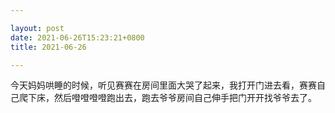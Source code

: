 ```yaml
---

layout: post
date: 2021-06-26T15:23:21+0800
title: 2021-06-26

---
```


今天妈妈哄睡的时候，听见赛赛在房间里面大哭了起来，我打开门进去看，赛赛自己爬下床，然后噔噔噔噔跑出去，跑去爷爷房间自己伸手把门开开找爷爷去了。
